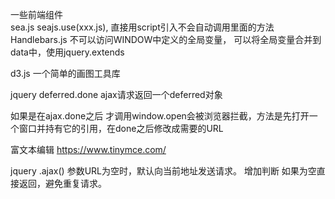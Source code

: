 一些前端组件  
sea.js  seajs.use(xxx.js), 直接用script引入不会自动调用里面的方法
Handlebars.js 不可以访问WINDOW中定义的全局变量， 可以将全局变量合并到data中，使用jquery.extends

d3.js 一个简单的画图工具库



jquery  deferred.done ajax请求返回一个deferred对象 

如果是在ajax.done之后 才调用window.open会被浏览器拦截，方法是先打开一个窗口并持有它的引用，在done之后修改成需要的URL



富文本编辑
https://www.tinymce.com/


jquery .ajax() 参数URL为空时，默认向当前地址发送请求。 增加判断 如果为空直接返回，避免重复请求。

